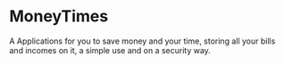 # MoneyTimes
A Applications for you to save money and your time, storing all your bills and incomes on it, a simple use and on a security way.
